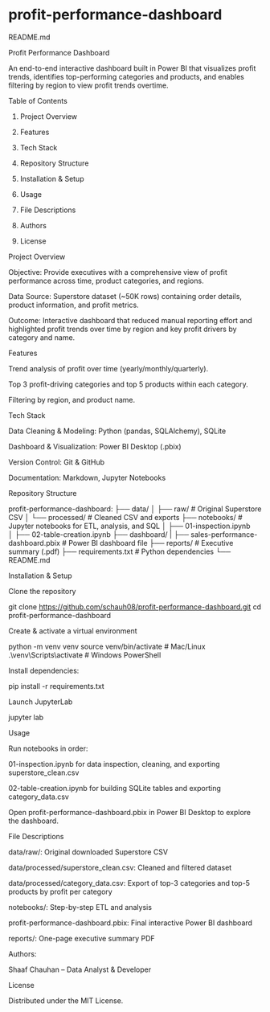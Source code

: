 # profit-performance-dashboard

README.md

Profit Performance Dashboard

An end-to-end interactive dashboard built in Power BI that visualizes profit trends, identifies top-performing categories and products, and enables filtering by region to view profit trends overtime.

Table of Contents

1. Project Overview

2. Features

3. Tech Stack

4. Repository Structure

5. Installation & Setup

6. Usage

7. File Descriptions

8. Authors

9. License

Project Overview

Objective: Provide executives with a comprehensive view of profit performance across time, product categories, and regions.

Data Source: Superstore dataset (~50K rows) containing order details, product information, and profit metrics.

Outcome: Interactive dashboard that reduced manual reporting effort and highlighted profit trends over time by region and key profit drivers by category and name.

Features

Trend analysis of profit over time (yearly/monthly/quarterly).

Top 3 profit-driving categories and top 5 products within each category.

Filtering by region, and product name.

Tech Stack

Data Cleaning & Modeling: Python (pandas, SQLAlchemy), SQLite

Dashboard & Visualization: Power BI Desktop (.pbix)

Version Control: Git & GitHub

Documentation: Markdown, Jupyter Notebooks

Repository Structure

profit-performance-dashboard:
├── data/
│   ├── raw/                              # Original Superstore CSV
│   └── processed/                        # Cleaned CSV and exports 
├── notebooks/                            # Jupyter notebooks for ETL, analysis, and SQL
│   ├── 01-inspection.ipynb    
│   ├── 02-table-creation.ipynb 
├── dashboard/
|   ├── sales-performance-dashboard.pbix  # Power BI dashboard file
├── reports/                              # Executive summary (.pdf)
├── requirements.txt                      # Python dependencies
└── README.md

Installation & Setup

Clone the repository

git clone https://github.com/schauh08/profit-performance-dashboard.git
cd profit-performance-dashboard

Create & activate a virtual environment

python -m venv venv
source venv/bin/activate   # Mac/Linux
.\venv\Scripts\activate  # Windows PowerShell

Install dependencies:

pip install -r requirements.txt

Launch JupyterLab

jupyter lab

Usage

Run notebooks in order:

01-inspection.ipynb for data inspection, cleaning, and exporting superstore_clean.csv

02-table-creation.ipynb for building SQLite tables and exporting category_data.csv

Open profit-performance-dashboard.pbix in Power BI Desktop to explore the dashboard.

File Descriptions

data/raw/: Original downloaded Superstore CSV

data/processed/superstore_clean.csv: Cleaned and filtered dataset

data/processed/category_data.csv: Export of top-3 categories and top-5 products by profit per category

notebooks/: Step-by-step ETL and analysis

profit-performance-dashboard.pbix: Final interactive Power BI dashboard

reports/: One-page executive summary PDF

Authors:

Shaaf Chauhan – Data Analyst & Developer

License

Distributed under the MIT License.
